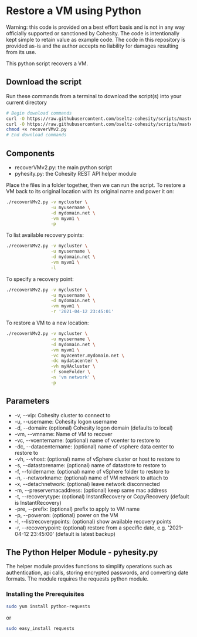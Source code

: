 # Restore a VM using Python

Warning: this code is provided on a best effort basis and is not in any way officially supported or sanctioned by Cohesity. The code is intentionally kept simple to retain value as example code. The code in this repository is provided as-is and the author accepts no liability for damages resulting from its use.

This python script recovers a VM.

## Download the script

Run these commands from a terminal to download the script(s) into your current directory

```bash
# Begin download commands
curl -O https://raw.githubusercontent.com/bseltz-cohesity/scripts/master/python/recoverVMv2/recoverVMv2.py
curl -O https://raw.githubusercontent.com/bseltz-cohesity/scripts/master/python/pyhesity.py
chmod +x recoverVMv2.py
# End download commands
```

## Components

* recoverVMv2.py: the main python script
* pyhesity.py: the Cohesity REST API helper module

Place the files in a folder together, then we can run the script. To restore a VM back to its original location with its original name and power it on:

```bash
./recoverVMv2.py -v mycluster \
                 -u myusername \
                 -d mydomain.net \
                 -vm myvm1 \
                 -p
```

To list available recovery points:

```bash
./recoverVMv2.py -v mycluster \
                 -u myusername \
                 -d mydomain.net \
                 -vm myvm1 \
                 -l
```

To specify a recovery point:

```bash
./recoverVMv2.py -v mycluster \
                 -u myusername \
                 -d mydomain.net \
                 -vm myvm1 \
                 -r '2021-04-12 23:45:01'
```

To restore a VM to a new location:

```bash
./recoverVMv2.py -v mycluster \
                 -u myusername \
                 -d mydomain.net \
                 -vm myvm1 \
                 -vc myVcenter.mydomain.net \
                 -dc mydatacenter \
                 -vh myHAcluster \
                 -f someFolder \
                 -n 'vm network' \
                 -p
```

## Parameters

* -v, --vip: Cohesity cluster to connect to
* -u, --username: Cohesity logon username
* -d, --domain: (optional) Cohesity logon domain (defaults to local)
* -vm, --vmname: Name of VM to recover
* -vc, --vcentername: (optional) name of vcenter to restore to
* -dc, --datacentername: (optional) name of vsphere data center to restore to
* -vh, --vhost: (optional) name of vSphere cluster or host to restore to
* -s, --datastorename: (optional) name of datastore to restore to
* -f, --foldername: (optional) name of vSphere folder to restore to
* -n, --networkname: (optional) name of VM network to attach to
* -x, --detachnetwork: (optional) leave network disconnected
* -m, --preservemacaddress: (optional) keep same mac address
* -t, --recoverytype: (optional) InstantRecovery or CopyRecovery (default is InstantRecovery)
* -pre, --prefix: (optional) prefix to apply to VM name
* -p, --poweron: (optional) power on the VM
* -l, --listrecoverypoints: (optional) show available recovery points
* -r, --recoverypoint: (optional) restore from a specific date, e.g. '2021-04-12 23:45:00' (default is latest backup)

## The Python Helper Module - pyhesity.py

The helper module provides functions to simplify operations such as authentication, api calls, storing encrypted passwords, and converting date formats. The module requires the requests python module.

### Installing the Prerequisites

```bash
sudo yum install python-requests
```

or

```bash
sudo easy_install requests
```
